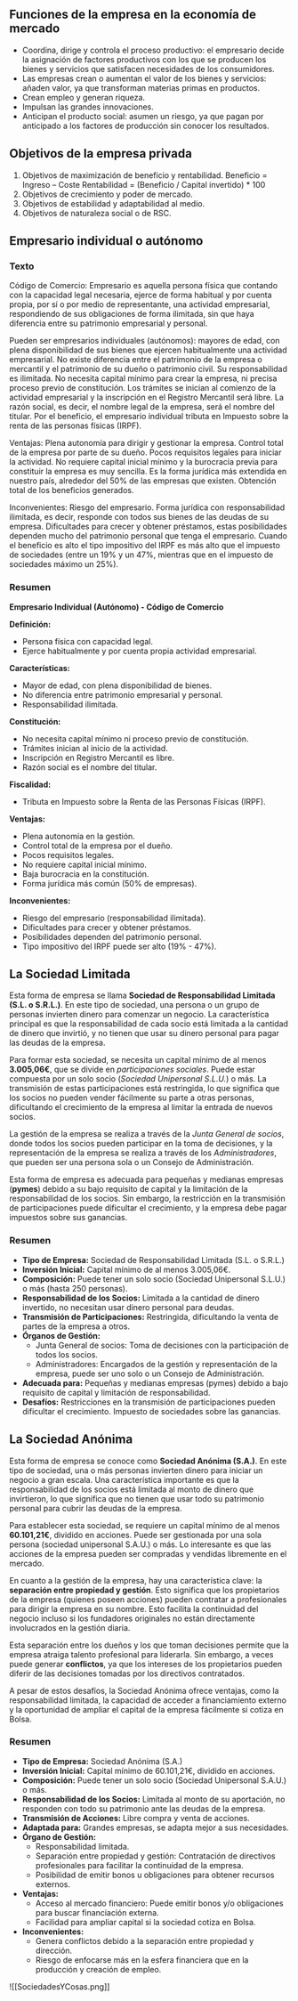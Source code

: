 ## Funciones de la empresa en la economía de mercado
- Coordina, dirige y controla el proceso productivo: el empresario decide la asignación de factores productivos con los que se producen los bienes y servicios que satisfacen necesidades de los consumidores.
- Las empresas crean o aumentan el valor de los bienes y servicios: añaden valor, ya que transforman materias primas en productos.
- Crean empleo y generan riqueza.
- Impulsan las grandes innovaciones.
- Anticipan el producto social: asumen un riesgo, ya que pagan por anticipado a los factores de producción sin conocer los resultados.
## Objetivos de la empresa privada
1. Objetivos de maximización de beneficio y rentabilidad. Beneficio = Ingreso – Coste Rentabilidad = (Beneficio / Capital invertido) * 100 
2. Objetivos de crecimiento y poder de mercado. 
3. Objetivos de estabilidad y adaptabilidad al medio. 
4. Objetivos de naturaleza social o de RSC.
## Empresario individual o autónomo
### Texto
Código de Comercio: Empresario es aquella persona física que contando con la capacidad legal necesaria, ejerce de forma habitual y por cuenta propia, por sí o por medio de representante, una actividad empresarial, respondiendo de sus obligaciones de forma ilimitada, sin que haya diferencia entre su patrimonio empresarial y personal. 

Pueden ser empresarios individuales (autónomos): mayores de edad, con plena disponibilidad de sus bienes que ejercen habitualmente una actividad empresarial. No existe diferencia entre el patrimonio de la empresa o mercantil y el patrimonio de su dueño o patrimonio civil. Su responsabilidad es ilimitada. No necesita capital mínimo para crear la empresa, ni precisa proceso previo de constitución. Los trámites se inician al comienzo de la actividad empresarial y la inscripción en el Registro Mercantil será libre. La razón social, es decir, el nombre legal de la empresa, será el nombre del titular. Por el beneficio, el empresario individual tributa en Impuesto sobre la renta de las personas físicas (IRPF).

Ventajas: 
Plena autonomía para dirigir y gestionar la empresa. Control total de la empresa por parte de su dueño. Pocos requisitos legales para iniciar la actividad. No requiere capital inicial mínimo y la burocracia previa para constituir la empresa es muy sencilla. Es la forma jurídica más extendida en nuestro país, alrededor del 50% de las empresas que existen. Obtención total de los beneficios generados. 

Inconvenientes: 
Riesgo del empresario. Forma jurídica con responsabilidad ilimitada, es decir, responde con todos sus bienes de las deudas de su empresa. Dificultades para crecer y obtener préstamos, estas posibilidades dependen mucho del patrimonio personal que tenga el empresario. Cuando el beneficio es alto el tipo impositivo del IRPF es más alto que el impuesto de sociedades (entre un 19% y un 47%, mientras que en el impuesto de sociedades máximo un 25%).

### Resumen
**Empresario Individual (Autónomo) - Código de Comercio**

**Definición:**
- Persona física con capacidad legal.
- Ejerce habitualmente y por cuenta propia actividad empresarial.

**Características:**
- Mayor de edad, con plena disponibilidad de bienes.
- No diferencia entre patrimonio empresarial y personal.
- Responsabilidad ilimitada.

**Constitución:**
- No necesita capital mínimo ni proceso previo de constitución.
- Trámites inician al inicio de la actividad.
- Inscripción en Registro Mercantil es libre.
- Razón social es el nombre del titular.

**Fiscalidad:**
- Tributa en Impuesto sobre la Renta de las Personas Físicas (IRPF).

**Ventajas:**
- Plena autonomía en la gestión.
- Control total de la empresa por el dueño.
- Pocos requisitos legales.
- No requiere capital inicial mínimo.
- Baja burocracia en la constitución.
- Forma jurídica más común (50% de empresas).

**Inconvenientes:**
- Riesgo del empresario (responsabilidad ilimitada).
- Dificultades para crecer y obtener préstamos.
- Posibilidades dependen del patrimonio personal.
- Tipo impositivo del IRPF puede ser alto (19% - 47%).
## La Sociedad Limitada

Esta forma de empresa se llama **Sociedad de Responsabilidad Limitada (S.L. o S.R.L.)**. En este tipo de sociedad, una persona o un grupo de personas invierten dinero para comenzar un negocio. La característica principal es que la responsabilidad de cada socio está limitada a la cantidad de dinero que invirtió, y no tienen que usar su dinero personal para pagar las deudas de la empresa.

Para formar esta sociedad, se necesita un capital mínimo de al menos **3.005,06€**, que se divide en *participaciones sociales*. Puede estar compuesta por un solo socio (*Sociedad Unipersonal S.L.U.*) o más. La transmisión de estas participaciones está restringida, lo que significa que los socios no pueden vender fácilmente su parte a otras personas, dificultando el crecimiento de la empresa al limitar la entrada de nuevos socios.

La gestión de la empresa se realiza a través de la *Junta General de socios*, donde todos los socios pueden participar en la toma de decisiones, y la representación de la empresa se realiza a través de los *Administradores*, que pueden ser una persona sola o un Consejo de Administración.

Esta forma de empresa es adecuada para pequeñas y medianas empresas (**pymes**) debido a su bajo requisito de capital y la limitación de la responsabilidad de los socios. Sin embargo, la restricción en la transmisión de participaciones puede dificultar el crecimiento, y la empresa debe pagar impuestos sobre sus ganancias.


### Resumen
- **Tipo de Empresa:** Sociedad de Responsabilidad Limitada (S.L. o S.R.L.)
- **Inversión Inicial:** Capital mínimo de al menos 3.005,06€.
- **Composición:** Puede tener un solo socio (Sociedad Unipersonal S.L.U.) o más (hasta 250 personas).
- **Responsabilidad de los Socios:** Limitada a la cantidad de dinero invertido, no necesitan usar dinero personal para deudas.
- **Transmisión de Participaciones:** Restringida, dificultando la venta de partes de la empresa a otros.
- **Órganos de Gestión:**
	- Junta General de socios: Toma de decisiones con la participación de todos los socios.
	- Administradores: Encargados de la gestión y representación de la empresa, puede ser uno solo o un Consejo de Administración.
- **Adecuada para:** Pequeñas y medianas empresas (pymes) debido a bajo requisito de capital y limitación de responsabilidad.
- **Desafíos:** Restricciones en la transmisión de participaciones pueden dificultar el crecimiento. Impuesto de sociedades sobre las ganancias.
## La Sociedad Anónima

Esta forma de empresa se conoce como **Sociedad Anónima (S.A.)**. En este tipo de sociedad, una o más personas invierten dinero para iniciar un negocio a gran escala. Una característica importante es que la responsabilidad de los socios está limitada al monto de dinero que invirtieron, lo que significa que no tienen que usar todo su patrimonio personal para cubrir las deudas de la empresa.

Para establecer esta sociedad, se requiere un capital mínimo de al menos **60.101,21€**, dividido en acciones. Puede ser gestionada por una sola persona (sociedad unipersonal S.A.U.) o más. Lo interesante es que las acciones de la empresa pueden ser compradas y vendidas libremente en el mercado.

En cuanto a la gestión de la empresa, hay una característica clave: la **separación entre propiedad y gestión**. Esto significa que los propietarios de la empresa (quienes poseen acciones) pueden contratar a profesionales para dirigir la empresa en su nombre. Esto facilita la continuidad del negocio incluso si los fundadores originales no están directamente involucrados en la gestión diaria.

Esta separación entre los dueños y los que toman decisiones permite que la empresa atraiga talento profesional para liderarla. Sin embargo, a veces puede generar **conflictos**, ya que los intereses de los propietarios pueden diferir de las decisiones tomadas por los directivos contratados.

A pesar de estos desafíos, la Sociedad Anónima ofrece ventajas, como la responsabilidad limitada, la capacidad de acceder a financiamiento externo y la oportunidad de ampliar el capital de la empresa fácilmente si cotiza en Bolsa.

### Resumen
- **Tipo de Empresa:** Sociedad Anónima (S.A.)
- **Inversión Inicial:** Capital mínimo de 60.101,21€, dividido en acciones.
- **Composición:** Puede tener un solo socio (Sociedad Unipersonal S.A.U.) o más.
- **Responsabilidad de los Socios:** Limitada al monto de su aportación, no responden con todo su patrimonio ante las deudas de la empresa.
- **Transmisión de Acciones:** Libre compra y venta de acciones.
- **Adaptada para:** Grandes empresas, se adapta mejor a sus necesidades.
- **Órgano de Gestión:**
  - Responsabilidad limitada.
  - Separación entre propiedad y gestión: Contratación de directivos profesionales para facilitar la continuidad de la empresa.
  - Posibilidad de emitir bonos u obligaciones para obtener recursos externos.
- **Ventajas:**
  - Acceso al mercado financiero: Puede emitir bonos y/o obligaciones para buscar financiación externa.
  - Facilidad para ampliar capital si la sociedad cotiza en Bolsa.
- **Inconvenientes:**
  - Genera conflictos debido a la separación entre propiedad y dirección.
  - Riesgo de enfocarse más en la esfera financiera que en la producción y creación de empleo.


![[SociedadesYCosas.png]]